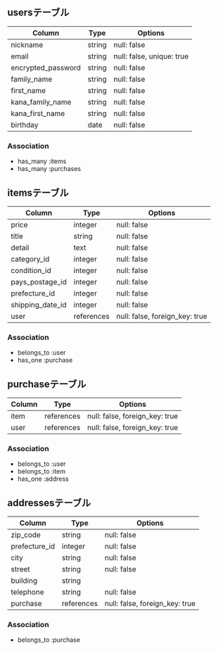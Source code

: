 ## usersテーブル

| Column             | Type       | Options                   |
| ------------------ | ---------- | ------------------------- |
| nickname           | string     | null: false               |
| email              | string     | null: false, unique: true |
| encrypted_password | string     | null: false               |
| family_name        | string     | null: false               |
| first_name         | string     | null: false               |
| kana_family_name   | string     | null: false               |
| kana_first_name    | string     | null: false               |
| birthday           | date       | null: false               |


### Association
- has_many :items
- has_many :purchases

## itemsテーブル

| Column           | Type       | Options                        |
| ---------------- | ---------- | ------------------------------ |
| price            | integer    | null: false                    |
| title            | string     | null: false                    |
| detail           | text       | null: false                    |
| category_id      | integer    | null: false                    |
| condition_id     | integer    | null: false                    |
| pays_postage_id  | integer    | null: false                    |
| prefecture_id    | integer    | null: false                    |
| shipping_date_id | integer    | null: false                    |
| user             | references | null: false, foreign_key: true |

### Association
- belongs_to :user
- has_one :purchase

## purchaseテーブル

| Column | Type       | Options                        |
| ------ | ---------- | ------------------------------ |
| item   | references | null: false, foreign_key: true |
| user   | references | null: false, foreign_key: true |

### Association
- belongs_to :user
- belongs_to :item
- has_one :address

## addressesテーブル

| Column        | Type       | Options                        |
| ------------- | ---------- | ------------------------------ |
| zip_code      | string     | null: false                    |
| prefecture_id | integer    | null: false                    |
| city          | string     | null: false                    |
| street        | string     | null: false                    |
| building      | string     |                                |
| telephone     | string     | null: false                    |
| purchase      | references | null: false, foreign_key: true |

### Association
- belongs_to :purchase